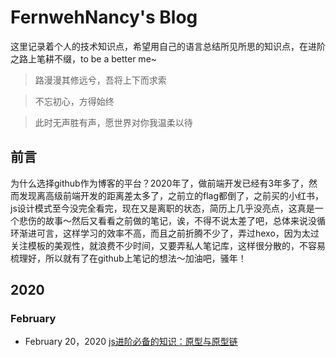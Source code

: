 # FernwehNancy's Blog

这里记录着个人的技术知识点，希望用自己的语言总结所见所思的知识点，在进阶之路上笔耕不缀，to be a better me~

> 路漫漫其修远兮，吾将上下而求索

>不忘初心，方得始终

> 此时无声胜有声，愿世界对你我温柔以待



## 前言

为什么选择github作为博客的平台？2020年了，做前端开发已经有3年多了，然而发现离高级前端开发的距离差太多了，之前立的flag都倒了，之前买的小红书，js设计模式至今没完全看完，现在又是离职的状态，简历上几乎没亮点，这真是一个悲伤的故事～然后又看看之前做的笔记，诶，不得不说太差了吧，总体来说没循环渐进可言，这样学习的效率不高，而且之前折腾不少了，弄过hexo，因为太过关注模板的美观性，就浪费不少时间，又要弄私人笔记库，这样很分散的，不容易梳理好，所以就有了在github上笔记的想法～加油吧，骚年！

## 2020

### February
* February 20，2020  [js进阶必备的知识：原型与原型链](https://github.com/Fernwehnancy/blog/issues/1)
